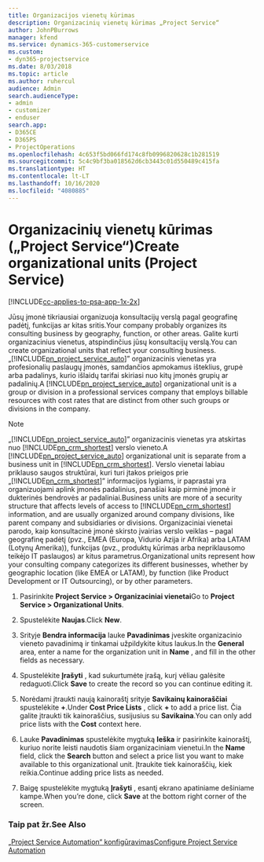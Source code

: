 ```yaml
---
title: Organizacijos vienetų kūrimas
description: Organizacinių vienetų kūrimas „Project Service“
author: JohnPBurrows
manager: kfend
ms.service: dynamics-365-customerservice
ms.custom:
- dyn365-projectservice
ms.date: 8/03/2018
ms.topic: article
ms.author: ruhercul
audience: Admin
search.audienceType:
- admin
- customizer
- enduser
search.app:
- D365CE
- D365PS
- ProjectOperations
ms.openlocfilehash: 4c653f5bd066fd174c8fb0996820628c1b281519
ms.sourcegitcommit: 5c4c9bf3ba018562d6cb3443c01d550489c415fa
ms.translationtype: HT
ms.contentlocale: lt-LT
ms.lasthandoff: 10/16/2020
ms.locfileid: "4080885"
---
```

# <a name="create-organizational-units-project-service"></a><span data-ttu-id="24df0-103">Organizacinių vienetų kūrimas („Project Service“)</span><span class="sxs-lookup"><span data-stu-id="24df0-103">Create organizational units (Project Service)</span></span>

[!INCLUDE[cc-applies-to-psa-app-1x-2x](../includes/cc-applies-to-psa-app-1x-2x.md)]

<span data-ttu-id="24df0-104">Jūsų įmonė tikriausiai organizuoja konsultacijų verslą pagal geografinę padėtį, funkcijas ar kitas sritis.</span><span class="sxs-lookup"><span data-stu-id="24df0-104">Your company probably organizes its consulting business by geography, function, or other areas.</span></span> <span data-ttu-id="24df0-105">Galite kurti organizacinius vienetus, atspindinčius jūsų konsultacijų verslą.</span><span class="sxs-lookup"><span data-stu-id="24df0-105">You can create organizational units that reflect your consulting business.</span></span> <span data-ttu-id="24df0-106">„[!INCLUDE[pn_project_service_auto](../includes/pn-project-service-auto.md)]” organizacinis vienetas yra profesionalių paslaugų įmonės, samdančios apmokamus išteklius, grupė arba padalinys, kurio išlaidų tarifai skiriasi nuo kitų įmonės grupių ar padalinių.</span><span class="sxs-lookup"><span data-stu-id="24df0-106">A [!INCLUDE[pn_project_service_auto](../includes/pn-project-service-auto.md)] organizational unit is a group or division in a professional services company that employs billable resources with cost rates that are distinct from other such groups or divisions in the company.</span></span>  
  
> [!NOTE]
>  <span data-ttu-id="24df0-107">„[!INCLUDE[pn_project_service_auto](../includes/pn-project-service-auto.md)]” organizacinis vienetas yra atskirtas nuo [!INCLUDE[pn_crm_shortest](../includes/pn-crm-shortest.md)] verslo vieneto.</span><span class="sxs-lookup"><span data-stu-id="24df0-107">A [!INCLUDE[pn_project_service_auto](../includes/pn-project-service-auto.md)] organizational unit is separate from a business unit in [!INCLUDE[pn_crm_shortest](../includes/pn-crm-shortest.md)].</span></span> <span data-ttu-id="24df0-108">Verslo vienetai labiau priklauso saugos struktūrai, kuri turi įtakos prieigos prie „[!INCLUDE[pn_crm_shortest](../includes/pn-crm-shortest.md)]” informacijos lygiams, ir paprastai yra organizuojami aplink įmonės padalinius, panašiai kaip pirminė įmonė ir dukterinės bendrovės ar padaliniai.</span><span class="sxs-lookup"><span data-stu-id="24df0-108">Business units are more of a security structure that affects levels of access to [!INCLUDE[pn_crm_shortest](../includes/pn-crm-shortest.md)] information, and are usually organized around company divisions, like parent company and subsidiaries or divisions.</span></span> <span data-ttu-id="24df0-109">Organizaciniai vienetai parodo, kaip konsultacinė įmonė skirsto įvairias verslo veiklas – pagal geografinę padėtį (pvz., EMEA (Europa, Vidurio Azija ir Afrika) arba LATAM (Lotynų Amerika)), funkcijas (pvz., produktų kūrimas arba nepriklausomo teikėjo IT paslaugos) ar kitus parametrus.</span><span class="sxs-lookup"><span data-stu-id="24df0-109">Organizational units represent how your consulting company categorizes its different businesses, whether by geographic location (like EMEA or LATAM), by function (like Product Development or IT Outsourcing), or by other parameters.</span></span>  
  
1.  <span data-ttu-id="24df0-110">Pasirinkite **Project Service > Organizaciniai vienetai**</span><span class="sxs-lookup"><span data-stu-id="24df0-110">Go to **Project Service > Organizational Units**.</span></span>  
  
2.  <span data-ttu-id="24df0-111">Spustelėkite **Naujas**.</span><span class="sxs-lookup"><span data-stu-id="24df0-111">Click **New**.</span></span>  
  
3.  <span data-ttu-id="24df0-112">Srityje **Bendra informacija** lauke **Pavadinimas** įveskite organizacinio vieneto pavadinimą ir tinkamai užpildykite kitus laukus.</span><span class="sxs-lookup"><span data-stu-id="24df0-112">In the **General** area, enter a name for the organization unit in **Name** , and fill in the other fields as necessary.</span></span>  
  
4.  <span data-ttu-id="24df0-113">Spustelėkite **Įrašyti** , kad sukurtumėte įrašą, kurį vėliau galėsite redaguoti.</span><span class="sxs-lookup"><span data-stu-id="24df0-113">Click **Save** to create the record so you can continue editing it.</span></span>  
  
5.  <span data-ttu-id="24df0-114">Norėdami įtraukti naują kainoraštį srityje **Savikainų kainoraščiai** spustelėkite **+**.</span><span class="sxs-lookup"><span data-stu-id="24df0-114">Under **Cost Price Lists** , click **+** to add a price list.</span></span> <span data-ttu-id="24df0-115">Čia galite įtraukti tik kainoraščius, susijusius su **Savikaina**.</span><span class="sxs-lookup"><span data-stu-id="24df0-115">You can only add price lists with the **Cost** context here.</span></span>  
  
6.  <span data-ttu-id="24df0-116">Lauke **Pavadinimas** spustelėkite mygtuką **Ieška** ir pasirinkite kainoraštį, kuriuo norite leisti naudotis šiam organizaciniam vienetui.</span><span class="sxs-lookup"><span data-stu-id="24df0-116">In the **Name** field, click the **Search** button and select a price list you want to make available to this organizational unit.</span></span> <span data-ttu-id="24df0-117">Įtraukite tiek kainoraščių, kiek reikia.</span><span class="sxs-lookup"><span data-stu-id="24df0-117">Continue adding price lists as needed.</span></span>  
  
7.  <span data-ttu-id="24df0-118">Baigę spustelėkite mygtuką **Įrašyti** , esantį ekrano apatiniame dešiniame kampe.</span><span class="sxs-lookup"><span data-stu-id="24df0-118">When you’re done, click **Save** at the bottom right corner of the screen.</span></span>  
  
### <a name="see-also"></a><span data-ttu-id="24df0-119">Taip pat žr.</span><span class="sxs-lookup"><span data-stu-id="24df0-119">See Also</span></span>  
 [<span data-ttu-id="24df0-120">„Project Service Automation“ konfigūravimas</span><span class="sxs-lookup"><span data-stu-id="24df0-120">Configure Project Service Automation</span></span>](../psa/configure.md)
